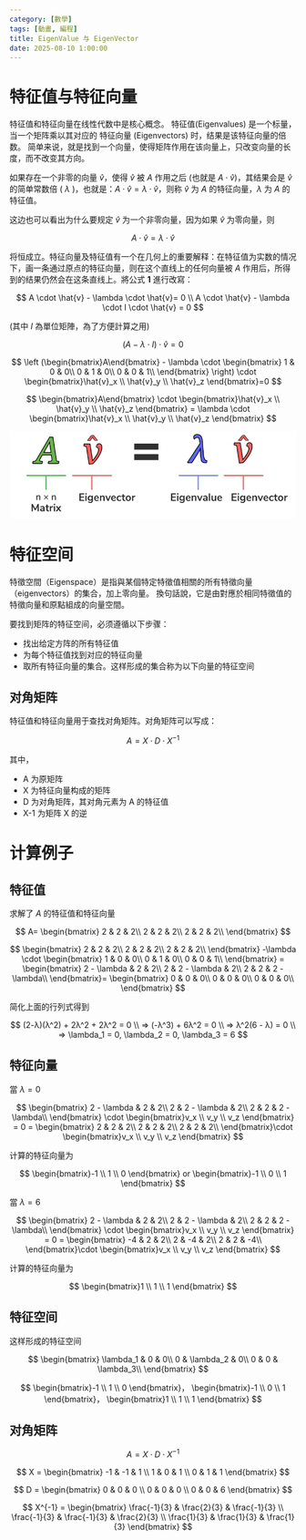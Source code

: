 ```yaml
---
category: [數學]
tags: [動畫, 編程]
title: EigenValue 与 EigenVector
date: 2025-08-10 1:00:00
---
```


<style>
  table {
    width: 100%
    }
  td {
    vertical-align: center;
    text-align: center;
  }
  table.inputT{
    margin: 10px;
    width: auto;
    margin-left: auto;
    margin-right: auto;
    border: none;
  }
  input{
    text-align: center;
    padding: 0px 10px;
  }
</style>

# 特征值与特征向量

特征值和特征向量在线性代数中是核心概念。 特征值(Eigenvalues) 是一个标量，当一个矩阵乘以其对应的 特征向量 (Eigenvectors) 时，结果是该特征向量的倍数。 简单来说，就是找到一个向量，使得矩阵作用在该向量上，只改变向量的长度，而不改变其方向。 

如果存在一个非零的向量 $\hat{v}$，使得 $\hat{v}$ 被 $A$ 作用之后 (也就是 $A \cdot \hat{v}$)，其结果会是 $\hat{v}$ 的简单常数倍 ( $\lambda$ )，也就是：$A \cdot \hat{v} = \lambda \cdot \hat{v}$，则称 $\hat{v}$ 为 $A$ 的特征向量，$\lambda$ 为 $A$ 的特征值。

这边也可以看出为什么要规定 $\hat{v}$ 为一个非零向量，因为如果 $\hat{v}$ 为零向量，则 

$$
A \cdot \hat{v} = \lambda \cdot \hat{v}
$$ 

将恒成立。特征向量及特征值有一个在几何上的重要解释：在特征值为实数的情况下，画一条通过原点的特征向量，则在这个直线上的任何向量被 $A$ 作用后，所得到的结果仍然会在这条直线上。將公式 **1** 進行改寫：

$$
A \cdot \hat{v} - \lambda \cdot \hat{v}= 0 \\
A \cdot \hat{v} - \lambda \cdot I \cdot \hat{v} = 0 
$$

(其中 $I$ 為單位矩陣，為了方便計算之用)

$$
(A - \lambda \cdot I) \cdot \hat{v} = 0
$$

$$
\left (\begin{bmatrix}A\end{bmatrix} - \lambda \cdot \begin{bmatrix}
 1 & 0 & 0\\
 0 & 1 & 0\\
 0 & 0 & 1\\
\end{bmatrix} \right) \cdot \begin{bmatrix}\hat{v}_x \\ \hat{v}_y \\ \hat{v}_z \end{bmatrix}=0
$$

$$
\begin{bmatrix}A\end{bmatrix} \cdot \begin{bmatrix}\hat{v}_x \\ \hat{v}_y \\ \hat{v}_z \end{bmatrix} = \lambda \cdot \begin{bmatrix}\hat{v}_x \\ \hat{v}_y \\ \hat{v}_z \end{bmatrix}
$$

![Alt X](../assets/img/math/eigen.png)

# 特征空间

特徵空間（Eigenspace）是指與某個特定特徵值相關的所有特徵向量（eigenvectors）的集合，加上零向量。 換句話說，它是由對應於相同特徵值的特徵向量和原點組成的向量空間。

要找到矩阵的特征空间，必须遵循以下步骤：

 - 找出给定方阵的所有特征值
 - 为每个特征值找到对应的特征向量
 - 取所有特征向量的集合。这样形成的集合称为以下向量的特征空间

## 对角矩阵

特征值和特征向量用于查找对角矩阵。对角矩阵可以写成：

$$
A = X \cdot D \cdot X^{-1}
$$

其中，
 - A 为原矩阵
 - X 为特征向量构成的矩阵
 - D 为对角矩阵，其对角元素为 A 的特征值
 - X-1 为矩阵 X 的逆

# 计算例子

## 特征值

求解了 $A$ 的特征值和特征向量 

$$
 A= \begin{bmatrix}
 2 & 2 & 2\\
 2 & 2 & 2\\
 2 & 2 & 2\\
\end{bmatrix}
$$

$$
\begin{bmatrix}
 2 & 2 & 2\\
 2 & 2 & 2\\
 2 & 2 & 2\\
\end{bmatrix} -\lambda \cdot \begin{bmatrix}
 1 & 0 & 0\\
 0 & 1 & 0\\
 0 & 0 & 1\\
\end{bmatrix} = \begin{bmatrix}
 2 - \lambda & 2 & 2\\
 2 & 2 - \lambda & 2\\
 2 & 2 & 2 - \lambda\\
\end{bmatrix}= \begin{bmatrix}
 0 & 0 & 0\\
 0 & 0 & 0\\
 0 & 0 & 0\\
\end{bmatrix}
$$

简化上面的行列式得到

$$
 (2-λ)(λ^2) + 2λ^2 + 2λ^2 = 0 \\
 ⇒ (-λ^3) + 6λ^2 = 0 \\
 ⇒ λ^2(6 - λ) = 0 \\
 ⇒ \lambda_1 = 0, \lambda_2 = 0, \lambda_3 = 6
$$

## 特征向量

當 $\lambda = 0$

$$
\begin{bmatrix}
 2 - \lambda & 2 & 2\\
 2 & 2 - \lambda & 2\\
 2 & 2 & 2 - \lambda\\
\end{bmatrix} \cdot \begin{bmatrix}v_x \\ v_y \\ v_z \end{bmatrix} = 0 =  \begin{bmatrix}
 2 & 2 & 2\\
 2 & 2 & 2\\
 2 & 2 & 2\\
\end{bmatrix}\cdot \begin{bmatrix}v_x \\ v_y \\ v_z \end{bmatrix}
$$

计算的特征向量为

$$
\begin{bmatrix}-1 \\ 1 \\ 0 \end{bmatrix} or \begin{bmatrix}-1 \\ 0 \\ 1 \end{bmatrix}
$$

當 $\lambda = 6$

$$
\begin{bmatrix}
 2 - \lambda & 2 & 2\\
 2 & 2 - \lambda & 2\\
 2 & 2 & 2 - \lambda\\
\end{bmatrix} \cdot \begin{bmatrix}v_x \\ v_y \\ v_z \end{bmatrix} = 0 =  \begin{bmatrix}
 -4 & 2 & 2\\
 2 & -4 & 2\\
 2 & 2 & -4\\
\end{bmatrix}\cdot \begin{bmatrix}v_x \\ v_y \\ v_z \end{bmatrix}
$$

计算的特征向量为

$$
\begin{bmatrix}1 \\ 1 \\ 1 \end{bmatrix}
$$

## 特征空间

这样形成的特征空间 

$$
\begin{bmatrix}
 \lambda_1 & 0 & 0\\
 0 & \lambda_2 & 0\\
 0 & 0 & \lambda_3\\
\end{bmatrix}
$$

$$
\begin{bmatrix}-1 \\ 1 \\ 0 \end{bmatrix}， \begin{bmatrix}-1 \\ 0 \\ 1 \end{bmatrix}，
\begin{bmatrix}1 \\ 1 \\ 1 \end{bmatrix}
$$

## 对角矩阵

$$
A = X \cdot D \cdot X^{-1}
$$

$$
X = \begin{bmatrix}
-1 & -1 & 1 \\ 
1 & 0 & 1 \\
0 & 1 & 1 
\end{bmatrix}
$$

$$
D = \begin{bmatrix}
0 & 0 & 0 \\ 
0 & 0 & 0 \\
0 & 0 & 6 
\end{bmatrix}
$$

$$
X^{-1} = \begin{bmatrix}
\frac{-1}{3} & \frac{2}{3} & \frac{-1}{3} \\ 
\frac{-1}{3} & \frac{-1}{3} & \frac{2}{3} \\
\frac{1}{3} & \frac{1}{3} & \frac{1}{3} 
\end{bmatrix}
$$